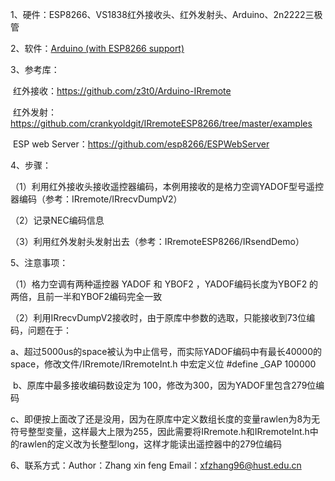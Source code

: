 1、硬件：ESP8266、VS1838红外接收头、红外发射头、Arduino、2n2222三极管

2、软件：[Arduino (with ESP8266 support)](https://github.com/esp8266/Arduino)

3、参考库：

​		红外接收：https://github.com/z3t0/Arduino-IRremote

​		红外发射：https://github.com/crankyoldgit/IRremoteESP8266/tree/master/examples

​		ESP web Server：https://github.com/esp8266/ESPWebServer

4、步骤：

（1）利用红外接收头接收遥控器编码，本例用接收的是格力空调YADOF型号遥控器编码（参考：IRremote/IRrecvDumpV2）

（2）记录NEC编码信息

（3）利用红外发射头发射出去（参考：IRremoteESP8266/IRsendDemo）

5、注意事项：

（1）格力空调有两种遥控器 YADOF 和 YBOF2 ，YADOF编码长度为YBOF2 的两倍，且前一半和YBOF2编码完全一致

（2）利用IRrecvDumpV2接收时，由于原库中参数的选取，只能接收到73位编码，问题在于：

​			a、超过5000us的space被认为中止信号，而实际YADOF编码中有最长40000的space，修改文件/IRremote/IRremoteInt.h 中宏定义位 #define  _GAP  100000

​			b、原库中最多接收编码数设定为 100，修改为300，因为YADOF里包含279位编码

​			c、即便按上面改了还是没用，因为在原库中定义数组长度的变量rawlen为8为无符号整型变量，这样最大上限为255，因此需要将IRremote.h和IRremoteInt.h中的rawlen的定义改为长整型long，这样才能读出遥控器中的279位编码

6、联系方式：Author：Zhang xin feng        Email：xfzhang96@hust.edu.cn

